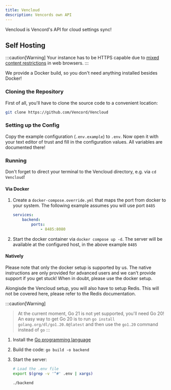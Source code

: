 ```yaml
---
title: Vencloud
description: Vencords own API
---
```

Vencloud is Vencord's API for cloud settings sync!
## Self Hosting

:::caution[Warning]
Your instance has to be HTTPS capable due to [mixed content restrictions](https://developer.mozilla.org/en-US/docs/Web/Security/Mixed_content) in web browsers.
:::

We provide a Docker build, so you don't need anything installed besides Docker!

### Cloning the Repository

First of all, you'll have to clone the source code to a convenient location:

```sh
git clone https://github.com/Vencord/Vencloud
```

### Setting up the Config

Copy the example configuration (`.env.example`) to `.env`. Now open it with your text editor of trust and fill in the configuration values.
All variables are documented there!

### Running

Don't forget to direct your terminal to the Vencloud directory, e.g. via `cd Vencloud`!

#### Via Docker

1. Create a `docker-compose.override.yml` that maps the port from docker to your system.
   The following example assumes you will use port `8485`
    ```yaml
    services:
        backend:
            ports:
                - 8485:8080
    ```
2. Start the docker container via `docker compose up -d`. The server will be available at the configured host, in the above example `8485`

#### Natively

Please note that only the docker setup is supported by us.
The native instructions are only provided for advanced users and we can't provide support if you get stuck!
When in doubt, please use the docker setup.

Alongisde the Vencloud setup, you will also have to setup Redis. This will not be covered here, please refer to the Redis documentation.

:::caution[Warning]

> At the current moment, Go 21 is not yet supported, you'll need Go 20!
> An easy way to get Go 20 is to run `go install golang.org/dl/go1.20.0@latest` and then use the `go1.20` command instead of `go`
> :::

1. Install the [Go programming language](https://go.dev/dl/)
2. Build the code: `go build -o backend`
3. Start the server:

    ```sh
    # Load the .env file
    export $(grep -v '^#' .env | xargs)

    ./backend
    ```
